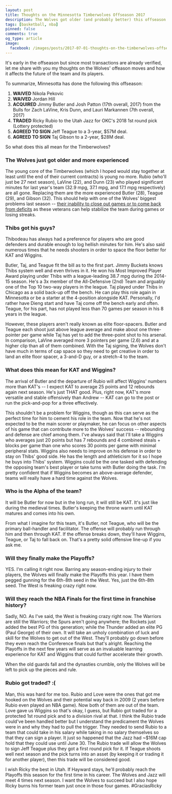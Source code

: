 ```yaml
---
layout: post
title: Thoughts on the Minnesotta Timberwolves Offseason 2017
description: The Wolves got older (and probably better) this offseason amidst the West becoming that much crazier.
tags: [basketball, nba]
pinned: false
comments: true
og_type: article
image:
  facebook: /images/posts/2017-07-01-thoughts-on-the-timberwolves-offseason/MTimberwolves_Global-2017.png
---
```


It's early in the offseason but since most transactions are already verified, let me share with you my thoughts on the Wolves' offeason moves and how it affects the future of the team and its players.

To summarize, Minnesotta has done the following this offseason:
1. __WAIVED__ Nikola Pekovic
2. __WAIVED__ Jordan Hill
3. __ACQUIRED__ Jimmy Butler and Josh Patton (17th overall, 2017) from the Bulls for Zach LaVine, Kris Dunn, and Lauri Markannen (7th overall, 2017)
4. __TRADED__ Ricky Rubio to the Utah Jazz for OKC's 2018 1st round pick (Lottery protected)
5. __AGREED TO SIGN__ Jeff Teague to a 3-year, $57M deal.
6. __AGREED TO SIGN__ Taj Gibson to a 2-year, $28M deal.

So what does this all mean for the Timberwolves?

### The Wolves just got older and more experienced
The young core of the Timberwolves (which I hoped would stay together at least until the end of their current contracts) is young no more. Rubio (who'll just be 27 next season), LaVine (22), and Dunn (23) who played significant minutes for last year's team (32.9 mpg, 37.1 mpg, and 17.1 mpg respectively) are all gone. Replacing them are the more experienced Butler (28), Teague (29), and Gibson (32). This should help with one of the Wolves' biggest problems last season -- [their inability to close out games or to come back from deficits](https://benhur07b.github.io/2017/04/20/minnesotta-timberwolves-2016-2017-autopsy-the-good-the-bad-and-the-ugly.html) as these veterans can help stabilize the team during games or losing streaks.

### Thibs got his guys?
Thibodeau has always had a preference for players who are good defenders and durable enough to log hellish minutes for him. He's also said numerous times that he needs shooters in order to space the floor better for KAT and Wiggins.

Butler, Taj, and Teague fit the bill as to the first part. Jimmy Buckets knows Thibs system well and even thrives in it. He won his Most Improved Player Award playing under Thibs with a league-leading 38.7 mpg during the 2014-15 season. He's a 3x member of the All-Defensive (2nd) Team and arguably one of the Top 10 two-way players in the league. Taj played under Thibs in Chicago as a solid back-up off the bench. He can play this role again in Minnesotta or be a starter at the 4-position alongside KAT. Personally, I'd rather have Dieng start and have Taj come off the bench early and often. Teague, for his part, has not played less than 70 games per season in his 8 years in the league.

However, these players aren't really known as elite floor-spacers. Butler and Teague each shoot just above league average and make about one three-pointer per game while Taj has yet to add the three-point shot to his arsenal. In comparison, LaVine averaged more 3 pointers per game (2.6) and at a higher clip than all of them combined. With the Taj signing, the Wolves don't have much in terms of cap space so they need to get creative in order to land an elite floor spacer, a 3-and-D guy, or a stretch-4 to the team.

### What does this mean for KAT and Wiggins?
The arrival of Butler and the departure of Rubio will affect Wiggins' numbers more than KAT's -- I expect KAT to average 25 points and 12 rebounds again next season. He's just THAT good. Plus, right now, KAT's more versatile and stable offensively than Andrew -- KAT can go to the post or run the pick-and-pop for a three effectively.

This shouldn't be a problem for Wiggins, though as this can serve as the perfect time for him to cement his role in the team. Now that he's not expected to be the main scorer or playmaker, he can focus on other aspects of his game that can contribute more to the Wolves' success -- rebounding and defense are chief among them. I've always said that I'll take a Wiggins who averages just 20 points but has 7 rebounds and 4 combined steals + blocks per game than one who scores 30 points per game with minimal peripheral stats. Wiggins also needs to improve on his defense in order to stay on Thibs' good side. He has the length and athleticism for it so I hope he buys into Thibs' system. Wiggins could be the one tasked with defending the opposing team's best player or take turns with Butler doing the task. I'm pretty confident that if Wiggins becomes an above-average defender, teams will really have a hard time against the Wolves.

### Who is the Alpha of the team?
It will be Butler for now but in the long run, it will still be KAT. It's just like during the medieval times. Butler's keeping the throne warm until KAT matures and comes into his own.

From what I imagine for this team, it's Butler, not Teague, who will be the primary ball-handler and facilitator. The offense will probably run through him and then through KAT. If the offense breaks down, they'll have Wiggins, Teague, or Taj to fall back on. That's a pretty solid offensive line-up if you ask me.

### Will they finally make the Playoffs?
YES. I'm calling it right now. Barring any season-ending injury to their players, the Wolves will finally make the Playoffs this year. I have them pegged gunning for the 6th-8th seed in the West. Yes, just the 6th-8th seed. The West is freaking crazy right now.

### Will they reach the NBA Finals for the first time in franchise history?
Sadly, NO. As I've said, the West is freaking crazy right now. The Warriors are still the Warriors; the Spurs aren't going anywhere; the Rockets just added the best PG of this generation; while the Thunder added an elite PG (Paul George) of their own. It will take an unholy combination of luck and skill for the Wolves to get out of the West. They'll probably go down before they even reach the Conference finals but that's alright. Reaching the Playoffs in the next few years will serve as an invaluable learning experience for KAT and Wiggins that could further accelerate their growth.

When the old guards fall and the dynasties crumble, only the Wolves will be left to pick up the pieces and rule.

### Rubio got traded? :(
Man, this was hard for me too. Rubio and Love were the ones that got me hooked on the Wolves and their potential way back in 2009 (2 years before Rubio even played an NBA game). Now both of them are out of the team. Love gave us Wiggins so that's okay, I guess, but Rubio got traded for a protected 1st round pick and to a division rival at that. I think the Rubio trade could've been handled better but I understand the predicament the Wolves were in and why they had to pull the trigger. They needed to send Rubio to a team that could take in his salary while taking in no salary themselves so that they can sign a player. It just so happened that the Jazz had ~$16M cap hold that they could use until June 30. The Rubio trade will allow the Wolves to sign Jeff Teague plus they got a first round pick for it. If Teague shoots well next season and the pick turns into an asset (by keeping it or trading it for another player), then this trade will be considered good.

I wish Ricky the best in Utah. If Hayward stays, he'll probably reach the Playoffs this season for the first time in his career. The Wolves and Jazz will meet 4 times next season. I want the Wolves to succeed but I also hope Ricky burns his former team just once in those four games. #GraciasRicky

